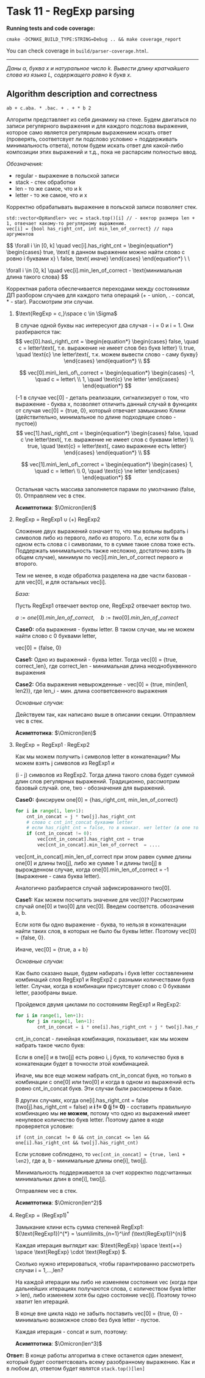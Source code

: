 # Task 11 - RegExp parsing

**Running tests and code coverage:**
```
cmake -DCMAKE_BUILD_TYPE:STRING=Debug .. && make coverage_report
```
You can check coverage in `build/parser-coverage.html`.
___
*Даны α, буква x и натуральное число k. Вывести длину кратчайшего слова из языка L, содержащего ровно k букв x.*

## Algorithm description and correctness

`ab + c.aba. * .bac. + . + * b 2`

Алгоритм представляет из себя динамику на стеке. Будем двигаться по записи регулярного выражения и для каждого подслова выражения, которое само является регулярным выражением искать ответ (проверять, соответсвует ли подслово условию + поддерживать минимальность ответа), потом будем искать ответ для какой-либо композиции этих выражений и т.д., пока не распарсим полностью ввод.

*Обозначения:* 

- regular - выражение в польской записи
- stack - стек обработки
- len - то же самое, что и k
- letter - то же самое, что и x

Корректно обрабатывать выражение в польской записи позволяет стек.

```
std::vector<DpHandler> vec = stack.top()[i] // - вектор размера len + 1, отвечает какому-то регулярному выражению.
vec[i] = {bool has_right_cnt, int min_len_of_correct} // пара аргументов
```

$$
\forall i \in [0, k] \quad
vec[i].has\_right\_cnt = 
\begin{equation*}
 \begin{cases}
   true, \text{ в данном выражении можно найти слово с ровно i буквами x} 
   \\
   false, \text{ иначе} 
 \end{cases}
\end{equation*}
\\
\\

\forall i \in [0, k] \quad vec[i].min\_len\_of\_correct - \text{минимальная длина такого слова}
$$

Корректная работа обеспечивается переходами между состояниями ДП разбором случаев для каждого типа операций (+ - union, . - concat, * - star). Рассмотрим эти случаи.

1. $\text{RegExp = c,}\space c \in \Sigma$

   В случае одной буквы нас интересуют два случая - i = 0 и i = 1. Они разбираются так:
   $$
   vec[0].has\_right\_cnt = 
   \begin{equation*}
    \begin{cases}
      false, \quad c = letter\text{, т.е. выражение не имеет слов без букв letter} 
      \\
      true, \quad \text{c} \ne letter\text{, т.к. можем вывести слово - саму букву}
    \end{cases}
   \end{equation*}
   \\
   $$

   $$
   vec[0].min\_len\_of\_correct = 
   \begin{equation*}
    \begin{cases}
      -1, \quad c = letter\ 
      \\
      1, \quad \text{c} \ne letter
    \end{cases}
   \end{equation*}
   $$

   (-1 в случае vec[0] - деталь реализации, сигнализирует о том, что выражение - буква x, позволяет отличить данный случай в функциях от случая vec[0] = {true, 0}, который отвечает замыканию Клини (действительно, минимальное по длине подходящее слово - пустое))
   $$
   vec[1].has\_right\_cnt = 
   \begin{equation*}
    \begin{cases}
      false, \quad c \ne letter\text{, т.е. выражение не имеет слов с буквами letter} 
      \\
      true, \quad \text{c} = letter\text{, само выражение есть letter}
    \end{cases}
   \end{equation*}
   \\
   $$

   $$
   vec[1].min\_len\_of\_correct = 
   \begin{equation*}
    \begin{cases}
      1, \quad c = letter\ 
      \\
      0, \quad \text{c} \ne letter
    \end{cases}
   \end{equation*}
   $$

   Остальная часть массива заполняется парами по умолчанию (false, 0). Отправляем vec в стек.

   **Асимптотика**: $\Omicron(len)$

2. $\text{RegExp = RegExp1} \cup \text{(+) RegExp2}$

   Сложение двух выражений означает то, что мы вольны выбрать i символов либо из первого, либо из второго. Т.о, если хотя бы в одном есть слова с i символами, то в сумме такие слова тоже есть. Поддержать минимальность также несложно, достаточно взять (в общем случае), минимум по vec[i].min_len_of_correct первого и второго.

   Тем не менее, в коде обработка разделена на две части базовая - для vec[0], и для остальных vec[i].

   *База:*

   Пусть RegExp1 отвечает вектор one, RegExp2 отвечает вектор two.

   $a := one[0].min\_len\_of\_correct, \quad b := two[0].min\_len\_of\_correct$

   **Case0:** оба выражения - буквы letter. В таком случае, мы не можем найти слово с 0 буквами letter,

   vec[0] = {false, 0}

   **Case1:** Одно из выражений - буква letter.  Тогда vec[0] = {true, correct_len}, где correct_len - минимальная длина неоднобуквенного выражения

   **Case2:** Оба выражения невырожденные - vec[0] = {true, min(len1, len2)}, где len_i - мин. длина соответсвенного выражения

   *Основные случаи:*

   Действуем так, как написано выше в описании секции. Отправляем vec в стек.

   **Асимптотика**: $\Omicron(len)$

3. $\text{RegExp} = \text{RegExp1} \cdot \text{RegExp2}$

   Как мы можем получить i символов  letter в конкатенации? Мы можем взять j символов из RegExp1 и

   (i - j) символов из RegExp2.  Тогда длина такого слова будет суммой длин слов регулярных выражений. Традиционно, рассмотрим базовый случай. one, two - обозначения для выражений.

   **Case0:** фиксируем one[0] = {has_right_cnt, min_len_of_correct}

   ```python
   for i in range(1, len+1):
       cnt_in_concat = j * two[j].has_right_cnt
       # слово с cnt_int_concat буквами letter
       # если has_right_cnt = false, то в конкат. нет letter (в one тоже)
       if (cnt_in_concat != 0):
           vec[cnt_in_concat].has_right_cnt = true
           vec[cnt_in_concat].min_len_of_correct  = ....
   ```

   vec[cnt_in_concat].min_len_of_correct при этом равен сумме длины one[0] и длины two[j], либо же сумме 1 и длины two[j] в вырожденном случае, когда one[0].min_len_of_correct = -1 (выражение - сама буква letter).

   Аналогично разбирается случай зафиксированного two[0].

   **Case1:** Как можем посчитать значение для vec[0]? Рассмотрим случай one[0] и two[0] для vec[0]. Введем соответств. обозначения a, b.

   Если хотя бы одно выражение - буква, то нельзя в конкатенации найти таких слов, в которых не было бы буквы letter. Поэтому vec[0] = {false, 0}.

   Иначе, vec[0] = {true, a + b}

   *Основные случаи:*

   Как было сказано выше, будем набирать i букв letter составлением комбинаций слов RegExp1 и RegExp2 с разными количествами букв letter. Случаи, когда в комбинации присутсвует слово с 0 буквами letter, разобраны выше.

   Пройдемся двумя циклами по состояниям RegExp1 и RegExp2:

   ```python
   for i in range(1, len+1):
       for j in range(1, len+1):
           cnt_in_concat = i * one[i].has_right_cnt + j * two[j].has_right_cnt;
   ```

   cnt_in_concat - линейная комбинация, показывает, как мы можем набрать такое число букв:

   Если в one[i] и в two[j] есть ровно i, j букв, то количество букв в конкатенации будет в точности этой комбинацией. 

   Иначе, мы все еще можем набрать cnt_in_concat букв, но только в комбинации с one[0] или two[0] и когда в одном из выражений есть ровно cnt_in_concat букв. Эти случаи были рассморены в базе.

   В других случаях, когда one[i].has_right_cnt = false (two[j].has_right_cnt = false) и **i != 0 (j != 0)** - составить правильную комбинацию мы **не можем**, потому что одно из выражений имеет ненулевое количество букв letter. Поэтому далее в коде проверяется условие:

   `if (cnt_in_concat != 0 && cnt_in_concat <= len && one[i].has_right_cnt && two[j].has_right_cnt)`

   Если условие соблюдено, то `vec[cnt_in_concat] = {true, len1 + len2}`, где a, b - минимальные длины one[i], two[j].

   Минимальность поддерживается за счет корректно подсчитанных минимальных длин в one[i], two[j].

   Отправляем vec в стек.

   **Асимптотика**: $\Omicron(len^2)$

4. $\text{RegExp} = (\text{RegExp1})^{*}$

   Замыкание клини есть сумма степеней RegExp1: $(\text{RegExp1})^{*} = \sum\limits_{n=1}^\inf (\text{RegExp1})^{n}$

   Каждая итерация выглядит как: $\text{RegExp} \space \text{+=} \space \text{RegExp} \cdot \text{RegExp} $.

   Сколько нужно итерироваться, чтобы гарантированно рассмотреть случаи i = 1,...,len?

   На каждой итерации мы либо не изменяем состояния vec (когда при дальнейших итерациях получаются слова, с количеством букв letter > len), либо изменяем хотя бы одно состояние vec[i]. Поэтому точно хватит len итераций.

   В конце вне цикла надо не забыть поставить vec[0] = {true, 0} - минимально возможное слово без букв letter - пустое.

   Каждая итерация - concat и sum, поэтому:

   **Асимптотика**: $\Omicron(len^3)$

**Ответ:** В конце работы алгоритма в стеке останется один элемент, который будет соответсвовать всему разобранному выражению. Как и в любом дп, ответом будет являтся `stack.top()[len]`